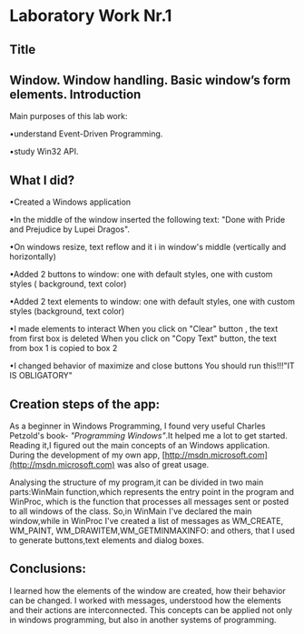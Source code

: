 Laboratory Work Nr.1
====================
Title
-----
Window. Window handling. Basic window’s form elements.
Introduction
------------
Main purposes of this lab work:

•understand Event-Driven Programming.

•study Win32 API.

What I did?
--------------------
•Created a Windows application

•In the middle of the window inserted the following text: "Done with Pride and Prejudice by Lupei Dragos".

•On windows resize, text  reflow and it i in window's middle (vertically and horizontally)

•Added 2 buttons to window: one with default styles, one with custom styles ( background, text color)

•Added 2 text elements to window: one with default styles, one with custom styles (background, text color)

•I made elements to interact 
When you click on "Clear" button , the text from first box is deleted
When you click on "Copy Text" button, the text from box 1 is copied to box 2

•I changed  behavior of maximize and close buttons
You should run this!!!"IT IS OBLIGATORY"

Creation steps of the app:
--------------------------
As a beginner in Windows Programming, I found very useful Charles Petzold's book- *"Programming Windows"*.It helped me a lot to get started. Reading it,I figured out the main concepts of an Windows application. During the development of my own app, [http://msdn.microsoft.com](http://msdn.microsoft.com) was also of great usage.

Analysing the structure of my program,it can be divided in two main parts:WinMain function,which represents the entry point in the program and WinProc, which is the function that processes all messages sent or posted to all windows of the class. So,in WinMain I've declared the main window,while in WinProc I've created a list of messages as WM_CREATE, WM_PAINT, WM_DRAWITEM,WM_GETMINMAXINFO: and others, that I used to generate buttons,text elements and dialog boxes. 

Conclusions:
--------------------------
I learned how the elements of the window are created, how their behavior can be changed. I worked with messages, understood how the elements and their actions are interconnected. This concepts can be applied not only in windows programming, but also in another systems of programming.


